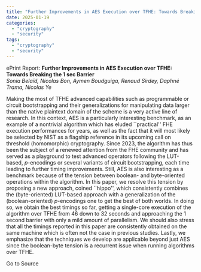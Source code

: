 ```yaml
---
title: "Further Improvements in AES Execution over TFHE: Towards Breaking the 1 sec Barrier"
date: 2025-01-19
categories: 
  - "cryptography"
  - "security"
tags: 
  - "cryptography"
  - "security"
---
```


ePrint Report: **Further Improvements in AES Execution over TFHE: Towards Breaking the 1 sec Barrier**  
_Sonia Belaïd, Nicolas Bon, Aymen Boudguiga, Renaud Sirdey, Daphné Trama, Nicolas Ye_

Making the most of TFHE advanced capabilities such as programmable or circuit bootstrapping and their generalizations for manipulating data larger than the native plaintext domain of the scheme is a very active line of research. In this context, AES is a particularly interesting benchmark, as an example of a nontrivial algorithm which has eluded \`\`practical'' FHE execution performances for years, as well as the fact that it will most likely be selected by NIST as a flagship reference in its upcoming call on threshold (homomorphic) cryptography. Since 2023, the algorithm has thus been the subject of a renewed attention from the FHE community and has served as a playground to test advanced operators following the LUT-based, $p$-encodings or several variants of circuit bootstrapping, each time leading to further timing improvements. Still, AES is also interesting as a benchmark because of the tension between boolean- and byte-oriented operations within the algorithm. In this paper, we resolve this tension by proposing a new approach, coined \`\`hippo'', which consistently combines the (byte-oriented) LUT-based approach with a generalization of the (boolean-oriented) $p$-encodings one to get the best of both worlds. In doing so, we obtain the best timings so far, getting a single-core execution of the algorithm over TFHE from $46$ down to $32$ seconds and approaching the $1$ second barrier with only a mild amount of parallelism. We should also stress that all the timings reported in this paper are consistently obtained on the same machine which is often not the case in previous studies. Lastly, we emphasize that the techniques we develop are applicable beyond just AES since the boolean-byte tension is a recurrent issue when running algorithms over TFHE.

Go to Source
